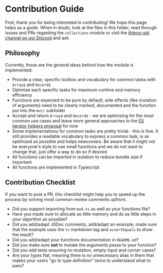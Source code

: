 # Contribution Guide

First, thank you for being interested in contributing! We hope this page helps
as a guide. When in doubt, look at the files in this folder, read through issues
and PRs regarding the `collections` module or visit the
[#deno-std channel on our Discord](https://discord.gg/Ub9bRxHv) and ask.

## Philosophy

Currently, those are the general ideas behind how the module is implemented:

- Provide a clear, specific toolbox and vocabulary for common tasks with
  `Array`s and `Record`s
- Optimize each specific tasks for maximum runtime and memory efficiency
- Functions are expected to be pure by default, side effects (like mutation of
  arguments) need to be clearly marked, documented and the function put into the
  `mut/` subfolder
- Accept and return `Array`s and `Record`s - we are optimizing for the most
  common use cases and leave more general approaches to the
  [ES iterator helpers proposal](https://github.com/tc39/proposal-iterator-helpers)
  for now
- Some implementations for common tasks are pretty trivial - this is fine. It
  still provides a readable vocabulary to express a common task, is as optimized
  as possible and helps newcomers. Be aware that it might not be everyone's
  style to use small functions and we do not want to change that, just offer a
  way to do so if desired
- All functions can be imported in isolation to reduce bundle size if important
- All functions are implemented in Typescript

## Contribution Checklist

If you want to post a PR, this checklist might help you to speed up the process
by solving most common review comments upfront.

- Did you support importing from `mod.ts` as well as your functions file?
- Have you made sure to allocate as little memory and do as little steps in your
  algorithm as possible?
- Did you add/adapt JSDoc comments, add/adapt an example, made sure that the
  example uses the `ts` markdown tag and `assertEquals` to show the result?
- Did you add/adapt your functions documentation in `README.md`?
- Did you make sure **not** to mutate the arguments passe to your function?
- Did you add tests ensuring no mutation, empty input and corner cases?
- Are your types flat, meaning there is no unnecessary alias in them that makes
  your users "go to type definition" twice to understand what to pass?
